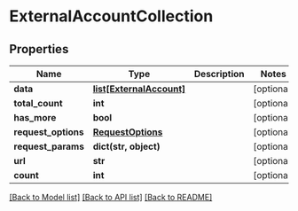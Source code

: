 # ExternalAccountCollection

## Properties
Name | Type | Description | Notes
------------ | ------------- | ------------- | -------------
**data** | [**list[ExternalAccount]**](ExternalAccount.md) |  | [optional] 
**total_count** | **int** |  | [optional] 
**has_more** | **bool** |  | [optional] 
**request_options** | [**RequestOptions**](RequestOptions.md) |  | [optional] 
**request_params** | **dict(str, object)** |  | [optional] 
**url** | **str** |  | [optional] 
**count** | **int** |  | [optional] 

[[Back to Model list]](../README.md#documentation-for-models) [[Back to API list]](../README.md#documentation-for-api-endpoints) [[Back to README]](../README.md)


